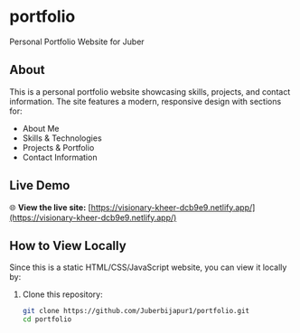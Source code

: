 # portfolio
Personal Portfolio Website for Juber
## About
This is a personal portfolio website showcasing skills, projects, and contact information. The site features a modern, responsive design with sections for:
- About Me
- Skills & Technologies
- Projects & Portfolio
- Contact Information
## Live Demo
🌐 **View the live site:** [https://visionary-kheer-dcb9e9.netlify.app/](https://visionary-kheer-dcb9e9.netlify.app/)
## How to View Locally
Since this is a static HTML/CSS/JavaScript website, you can view it locally by:
1. Clone this repository:
   ```bash
   git clone https://github.com/Juberbijapur1/portfolio.git
   cd portfolio
